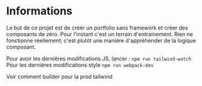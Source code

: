 # Informations 
Le but de ce projet est de créer un portfolio sans framework et créer des composants de zéro. Pour l'instant c'est un terrain d'entrainement. Rien ne fonctionne réellement, c'est plutôt une manière d'appréhender de la logique composant. 

Pour avoir les dernières modifications JS, lancer :
`npm run tailwind-watch`
Pour les dernières modifications style 
`npm run webpack-dev`

Voir comment builder pour la prod tailwind

